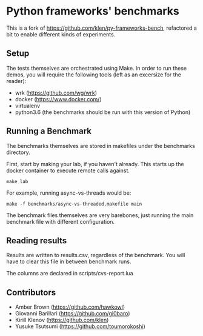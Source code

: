 Python frameworks' benchmarks
=============================

This is a fork of https://github.com/klen/py-frameworks-bench, refactored a bit to enable different kinds of experiments.

## Setup

The tests themselves are orchestrated using Make. In order to run these demos, you will require the following tools (left as an excersize for the reader):

* wrk (https://github.com/wg/wrk)
* docker (https://www.docker.com/)
* virtualenv
* python3.6 (the benchmarks should be run with this version of Python)

## Running a Benchmark

The benchmarks themselves are stored in makefiles under the benchmarks directory.

First, start by making your lab, if you haven't already. This starts up the
docker container to execute remote calls against.

    make lab

For example, running async-vs-threads would be:

    make -f benchmarks/async-vs-threaded.makefile main

The benchmark files themselves are very barebones, just running the main benchmark file with different configuration.

## Reading results

Results are written to results.csv, regardless of the benchmark.
You will have to clear this file in between benchmark runs.

The columns are declared in scripts/cvs-report.lua

## Contributors

* Amber Brown (https://github.com/hawkowl)
* Giovanni Barillari (https://github.com/gi0baro)
* Kirill Klenov (https://github.com/klen)
* Yusuke Tsutsumi (https://github.com/toumorokoshi)

